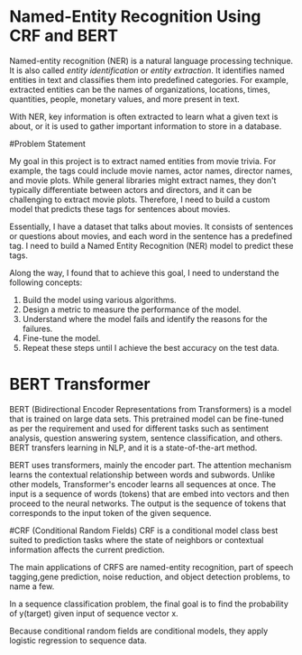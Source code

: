 # Named-Entity Recognition Using CRF and BERT

Named-entity recognition (NER) is a natural language processing technique. It is also called *entity identification* or *entity extraction*. It identifies named entities in text and classifies them into predefined categories. For example, extracted entities can be the names of organizations, locations, times, quantities, people, monetary values, and more present in text.

With NER, key information is often extracted to learn what a given text is about, or it is used to gather important information to store in a database.

#Problem Statement

My goal in this project is to extract named entities from movie trivia. For example, the tags could include movie names, actor names, director names, and movie plots. While general libraries might extract names, they don't typically differentiate between actors and directors, and it can be challenging to extract movie plots. Therefore, I need to build a custom model that predicts these tags for sentences about movies.

Essentially, I have a dataset that talks about movies. It consists of sentences or questions about movies, and each word in the sentence has a predefined tag. I need to build a Named Entity Recognition (NER) model to predict these tags.

Along the way, I found that to achieve this goal, I need to understand the following concepts:

1. Build the model using various algorithms.
2. Design a metric to measure the performance of the model.
3. Understand where the model fails and identify the reasons for the failures.
4. Fine-tune the model.
5. Repeat these steps until I achieve the best accuracy on the test data.

# BERT Transformer

BERT (Bidirectional Encoder Representations from Transformers) is a model that is trained on large data sets. This pretrained model can be fine-tuned as per the requirement and used for different tasks such as sentiment analysis, question answering system, sentence classification, and others. BERT transfers learning in NLP, and it is a state-of-the-art method.

BERT uses transformers, mainly the encoder part. The attention mechanism learns the contextual relationship between words and subwords. Unlike other models, Transformer's encoder learns all sequences at once. The input is a sequence of words (tokens) that are embed into vectors and then proceed to the neural networks. The output is the sequence of tokens that corresponds to the input token of the given sequence.

#CRF (Conditional Random Fields)
CRF is a conditional model class best suited to prediction tasks where the state of neighbors or contextual information affects the current prediction.

The main applications of CRFS are named-entity recognition, part of speech tagging,gene prediction, noise reduction, and object detection problems, to name a few.

In a sequence classification problem, the final goal is to find the probability of y(target) given input of sequence vector x.

Because conditional random fields are conditional models, they apply logistic regression to sequence data.

